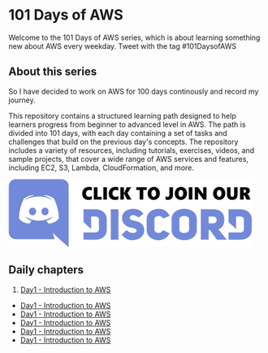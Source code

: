 # 101 Days of AWS 

Welcome to the 101 Days of AWS series, which is about learning something new about AWS every weekday. Tweet with the tag \#101DaysofAWS

## About this series

So I have decided to work on AWS for 100 days continously and record my journey.  

This repository contains a structured learning path designed to help learners progress from beginner to advanced level in AWS. 
The path is divided into 101 days, with each day containing a set of tasks and challenges that build on the previous day's concepts.
The repository includes a variety of resources, including tutorials, exercises, videos, and sample projects, that cover a wide range of AWS services and features, including EC2, S3, Lambda, CloudFormation, and more.

[![Join our Discord community](images/discord.png)](https://discord.gg/tnZnWqnu9F)


## Daily chapters

1. [Day1 - Introduction to AWS](dailynotes/01_introduction/D1-Introduction-to-AWS.md)
- [Day1 - Introduction to AWS](dailynotes/01_introduction/D1-Introduction-to-AWS.md)
- [Day1 - Introduction to AWS](dailynotes/01_introduction/D1-Introduction-to-AWS.md)
- [Day1 - Introduction to AWS](dailynotes/01_introduction/D1-Introduction-to-AWS.md)
- [Day1 - Introduction to AWS](dailynotes/01_introduction/D1-Introduction-to-AWS.md)
- [Day1 - Introduction to AWS](dailynotes/01_introduction/D1-Introduction-to-AWS.md)



